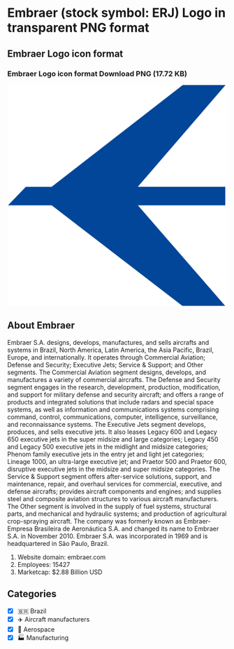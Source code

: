 # Embraer (stock symbol: ERJ) Logo in transparent PNG format

## Embraer Logo icon format

### Embraer Logo icon format Download PNG (17.72 KB)

![Embraer Logo icon format Download PNG (17.72 KB)](/img/orig/ERJ-dcd6dcae.png)

## About Embraer

Embraer S.A. designs, develops, manufactures, and sells aircrafts and systems in Brazil, North America, Latin America, the Asia Pacific, Brazil, Europe, and internationally. It operates through Commercial Aviation; Defense and Security; Executive Jets; Service & Support; and Other segments. The Commercial Aviation segment designs, develops, and manufactures a variety of commercial aircrafts. The Defense and Security segment engages in the research, development, production, modification, and support for military defense and security aircraft; and offers a range of products and integrated solutions that include radars and special space systems, as well as information and communications systems comprising command, control, communications, computer, intelligence, surveillance, and reconnaissance systems. The Executive Jets segment develops, produces, and sells executive jets. It also leases Legacy 600 and Legacy 650 executive jets in the super midsize and large categories; Legacy 450 and Legacy 500 executive jets in the midlight and midsize categories; Phenom family executive jets in the entry jet and light jet categories; Lineage 1000, an ultra-large executive jet; and Praetor 500 and Praetor 600, disruptive executive jets in the midsize and super midsize categories. The Service & Support segment offers after-service solutions, support, and maintenance, repair, and overhaul services for commercial, executive, and defense aircrafts; provides aircraft components and engines; and supplies steel and composite aviation structures to various aircraft manufacturers. The Other segment is involved in the supply of fuel systems, structural parts, and mechanical and hydraulic systems; and production of agricultural crop-spraying aircraft. The company was formerly known as Embraer-Empresa Brasileira de Aeronáutica S.A. and changed its name to Embraer S.A. in November 2010. Embraer S.A. was incorporated in 1969 and is headquartered in São Paulo, Brazil.

1. Website domain: embraer.com
2. Employees: 15427
3. Marketcap: $2.88 Billion USD


## Categories
- [x] 🇧🇷 Brazil
- [x] ✈️ Aircraft manufacturers
- [x] 🚀 Aerospace
- [x] 🏭 Manufacturing
